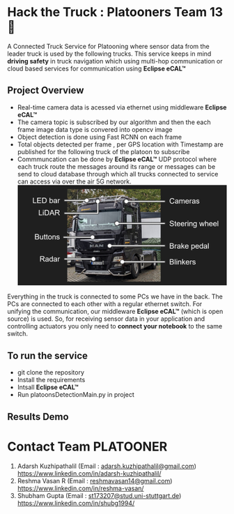 ﻿# Hack the Truck : Platooners Team 13 🚚
A Connected Truck Service for Platooning where sensor data from the leader truck is used by the following trucks. This service keeps in mind **driving safety** in truck navigation which using multi-hop communication or cloud based services for communication using **Eclipse eCAL™** 

## Project Overview 
-  Real-time camera data is acessed via ethernet using middleware **Eclipse eCAL™**
- The camera topic is subscribed by our algorithm and then the each frame image data type is convered into opencv image 
- Object detection is done using Fast RCNN on each frame 
- Total objects detected per frame , per GPS location with Timestamp are published for the following truck of the platoon to subscribe
- Commmuncation can be done by **Eclipse eCAL™** UDP protocol where each truck route the messages around its range or messages can be send to cloud database through which all trucks connected to service can access via over the air 5G network. 
![Truck overview](img/truck_overview.jpg)

Everything in the truck is connected to some PCs we have in the back. The PCs are connected to each other with a regular ethernet switch. For unifying the communication, our middleware **Eclipse eCAL™** (which is open source) is used. So, for receiving sensor data in your application and controlling actuators you only need to **connect your notebook** to the same switch.

## To run the service
- git clone the repository 
- Install the requirements
- Intsall **Eclipse eCAL™**
- Run platoonsDetectionMain.py in project 

## Results Demo


# Contact Team PLATOONER 
1. Adarsh Kuzhipathalil (Email : adarsh.kuzhipathalil@gmail.com)
https://www.linkedin.com/in/adarsh-kuzhipathalil/
2. Reshma Vasan R (Email : reshmavasan14@gmail.com)
https://www.linkedin.com/in/reshma-vasan/
3. Shubham Gupta (Email : st173207@stud.uni-stuttgart.de)
https://www.linkedin.com/in/shubg1994/
